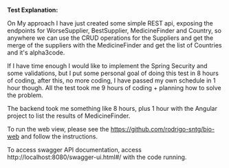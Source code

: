 **Test Explanation:**

On My approach I have just created some simple REST api, exposing the endpoints for WorseSupplier,
BestSupplier, MedicineFinder and Country, so anywhere we can use the CRUD operations for the
Suppliers and get the merge of the suppliers with the MedicineFinder and get the list of Countries and it's alpha3code.

If I have time enough I would like to implement the Spring Security and some validations,
but I put some personal goal of doing this test in 8 hours of coding, after this, no
more coding, I have passed my own schedule in 1 hour though.
All the test took me 9 hours of coding + planning how to solve the problem.

The backend took me something like 8 hours, plus 1 hour with the Angular project to list the
results of MedicineFinder.

To run the web view, please see the https://github.com/rodrigo-sntg/bio-web and follow the instructions.

To access swagger API documentation, access http://localhost:8080/swagger-ui.html#/ with the code running.
